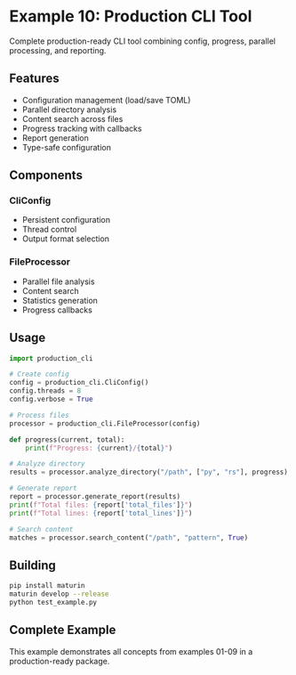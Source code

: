 # Example 10: Production CLI Tool

Complete production-ready CLI tool combining config, progress, parallel processing, and reporting.

## Features
- Configuration management (load/save TOML)
- Parallel directory analysis
- Content search across files
- Progress tracking with callbacks
- Report generation
- Type-safe configuration

## Components

### CliConfig
- Persistent configuration
- Thread control
- Output format selection

### FileProcessor
- Parallel file analysis
- Content search
- Statistics generation
- Progress callbacks

## Usage

```python
import production_cli

# Create config
config = production_cli.CliConfig()
config.threads = 8
config.verbose = True

# Process files
processor = production_cli.FileProcessor(config)

def progress(current, total):
    print(f"Progress: {current}/{total}")

# Analyze directory
results = processor.analyze_directory("/path", ["py", "rs"], progress)

# Generate report
report = processor.generate_report(results)
print(f"Total files: {report['total_files']}")
print(f"Total lines: {report['total_lines']}")

# Search content
matches = processor.search_content("/path", "pattern", True)
```

## Building

```bash
pip install maturin
maturin develop --release
python test_example.py
```

## Complete Example

This example demonstrates all concepts from examples 01-09 in a production-ready package.
